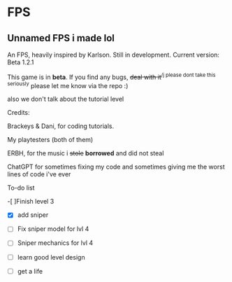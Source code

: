 # FPS
Unnamed FPS i made lol
--------------------
An FPS, heavily inspired by Karlson. Still in development. Current version: Beta 1.2.1

This game is in **beta**. If you find any bugs, ~~deal with it~~<sup>/j please dont take this seriously</sup> please let me know via the repo :)



also we don't talk about the tutorial level

Credits:

Brackeys & Dani, for coding tutorials.

My playtesters (both of them)

ERBH, for the music i ~~stole~~ **borrowed** and did not steal

ChatGPT for sometimes fixing my code and sometimes giving me the worst lines of code i've ever

To-do list

-[ ]Finish level 3

-[x] add sniper

-[ ] Fix sniper model for lvl 4

-[ ] Sniper mechanics for lvl 4

-[ ] learn good level design

-[ ] get a life


